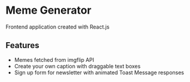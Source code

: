 # Meme Generator
Frontend application created with React.js

## Features

- Memes fetched from imgflip API
- Create your own caption with draggable text boxes
- Sign up form for newsletter with animated Toast Message responses

